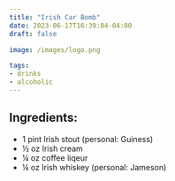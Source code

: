 ```yaml
---
title: "Irish Car Bomb"
date: 2023-06-17T16:39:04-04:00
draft: false

image: /images/logo.png

tags:
- drinks
- alcoholic
---
```


## Ingredients:
- 1 pint Irish stout (personal: Guiness)
- &frac12; oz Irish cream
- &frac14; oz coffee liqeur
- &frac14; oz Irish whiskey (personal: Jameson)
